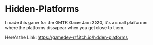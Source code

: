 # Hidden-Platforms

I made this game for the GMTK Game Jam 2020, it's a small platformer where the platforms dissapear when you get close to them.

Here's the Link: https://gamedev-raf.itch.io/hidden-platforms
